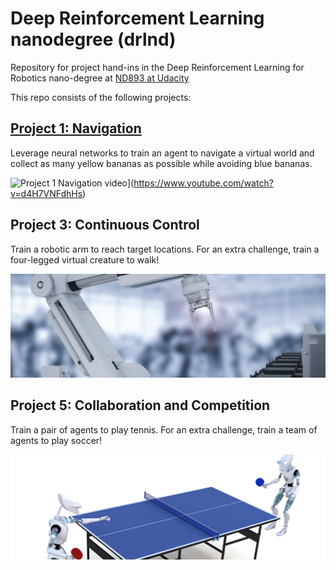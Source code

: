 # Deep Reinforcement Learning nanodegree (drlnd)

Repository for project hand-ins in the Deep Reinforcement Learning for Robotics nano-degree at [ND893 at Udacity](https://www.udacity.com/course/deep-reinforcement-learning-nanodegree--nd893)

This repo consists of the following projects:

## [Project 1: Navigation](/project_1_Navigation)
Leverage neural networks to train an agent to navigate a virtual world and collect as many yellow bananas as possible while avoiding blue bananas.

![Project 1 Navigation video](https://img.youtube.com/vi/d4H7VNFdhHs/0.jpg)](https://www.youtube.com/watch?v=d4H7VNFdhHs)

## Project 3: Continuous Control
Train a robotic arm to reach target locations. For an extra challenge, train a four-legged virtual creature to walk!

![Continuous Control](images/project-image2.png)

## Project 5: Collaboration and Competition
Train a pair of agents to play tennis. For an extra challenge, train a team of agents to play soccer!

![Collaboration and Competition](images/project-image3.png)
